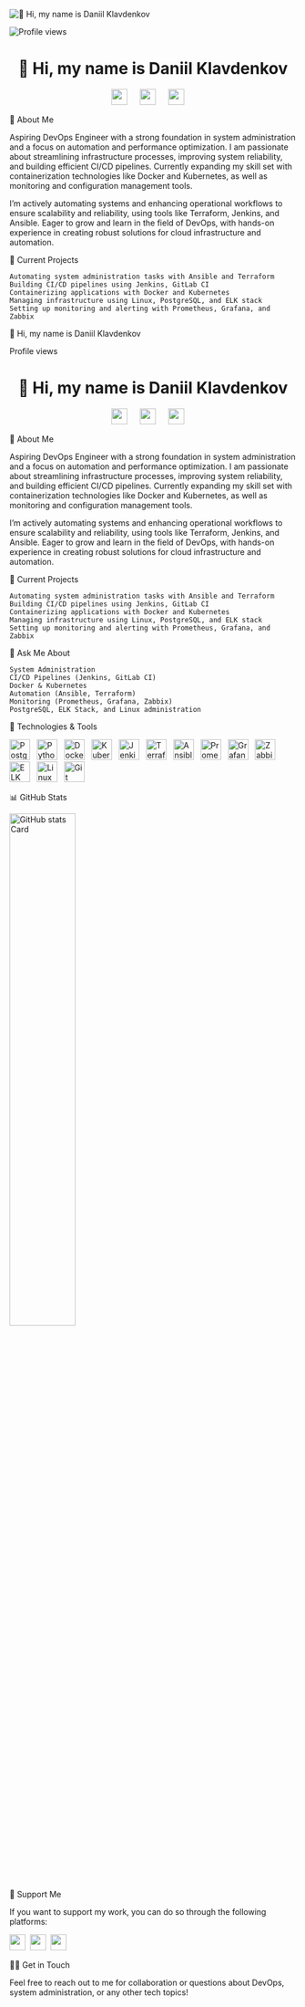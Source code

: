 ![👋 Hi, my name is Daniil Klavdenkov](https://static.wixstatic.com/media/53fad0_ce0704caa0174d6aa9b2b8101a62fa77~mv2.gif)

![Profile views](https://komarev.com/ghpvc/?username=klavdenkov-devops&label=Profile%20views&color=0e75b6&style=flat)

<h1 align="center">👋 Hi, my name is Daniil Klavdenkov</h1> <p align="center"> <a href="https://github.com/klavdenkov-devops" target="_blank"><img src="https://img.shields.io/badge/GitHub-100000?style=flat-square&logo=github&logoColor=white" height="28" style="margin-right: 18px"></a> <a href="https://www.linkedin.com/in/klavdenkov-devops" target="_blank"><img src="https://img.shields.io/badge/LinkedIn-0077B5?style=flat-square&logo=linkedin&logoColor=white" height="28" style="margin-right: 18px"></a> <a href="klavdenkov-devops@gmail.com" target="_blank"><img src="https://img.shields.io/badge/Gmail-D14836?style=flat-square&logo=gmail&logoColor=white" height="28" style="margin-right: 18px"></a> </p>

🚀 About Me

Aspiring DevOps Engineer with a strong foundation in system administration and a focus on automation and performance optimization. I am passionate about streamlining infrastructure processes, improving system reliability, and building efficient CI/CD pipelines. Currently expanding my skill set with containerization technologies like Docker and Kubernetes, as well as monitoring and configuration management tools.

I’m actively automating systems and enhancing operational workflows to ensure scalability and reliability, using tools like Terraform, Jenkins, and Ansible. Eager to grow and learn in the field of DevOps, with hands-on experience in creating robust solutions for cloud infrastructure and automation.

💼 Current Projects

    Automating system administration tasks with Ansible and Terraform
    Building CI/CD pipelines using Jenkins, GitLab CI
    Containerizing applications with Docker and Kubernetes
    Managing infrastructure using Linux, PostgreSQL, and ELK stack
    Setting up monitoring and alerting with Prometheus, Grafana, and Zabbix

👋 Hi, my name is Daniil Klavdenkov

Profile views
<h1 align="center">👋 Hi, my name is Daniil Klavdenkov</h1> <p align="center"> <a href="https://github.com/klavdenkov-devops" target="_blank"><img src="https://img.shields.io/badge/GitHub-100000?style=flat-square&logo=github&logoColor=white" height="28" style="margin-right: 18px"></a> <a href="https://www.linkedin.com/in/klavdenkov-devops" target="_blank"><img src="https://img.shields.io/badge/LinkedIn-0077B5?style=flat-square&logo=linkedin&logoColor=white" height="28" style="margin-right: 18px"></a> <a href="klavdenkov-devops@gmail.com" target="_blank"><img src="https://img.shields.io/badge/Gmail-D14836?style=flat-square&logo=gmail&logoColor=white" height="28" style="margin-right: 18px"></a> </p>
🚀 About Me

Aspiring DevOps Engineer with a strong foundation in system administration and a focus on automation and performance optimization. I am passionate about streamlining infrastructure processes, improving system reliability, and building efficient CI/CD pipelines. Currently expanding my skill set with containerization technologies like Docker and Kubernetes, as well as monitoring and configuration management tools.

I’m actively automating systems and enhancing operational workflows to ensure scalability and reliability, using tools like Terraform, Jenkins, and Ansible. Eager to grow and learn in the field of DevOps, with hands-on experience in creating robust solutions for cloud infrastructure and automation.

💼 Current Projects

    Automating system administration tasks with Ansible and Terraform
    Building CI/CD pipelines using Jenkins, GitLab CI
    Containerizing applications with Docker and Kubernetes
    Managing infrastructure using Linux, PostgreSQL, and ELK stack
    Setting up monitoring and alerting with Prometheus, Grafana, and Zabbix

💬 Ask Me About

    System Administration
    CI/CD Pipelines (Jenkins, GitLab CI)
    Docker & Kubernetes
    Automation (Ansible, Terraform)
    Monitoring (Prometheus, Grafana, Zabbix)
    PostgreSQL, ELK Stack, and Linux administration

🔧 Technologies & Tools
<p align="left"> <img src="https://img.shields.io/badge/PostgreSQL-316192?logo=postgresql&logoColor=white" height="36" alt="PostgreSQL" style="margin-right: 8px"> <img src="https://img.shields.io/badge/Python-306998?logo=python&logoColor=white" height="36" alt="Python" style="margin-right: 8px"> <img src="https://img.shields.io/badge/Docker-2496ED?logo=docker&logoColor=white" height="36" alt="Docker" style="margin-right: 8px"> <img src="https://img.shields.io/badge/Kubernetes-326CE5?logo=kubernetes&logoColor=white" height="36" alt="Kubernetes" style="margin-right: 8px"> <img src="https://img.shields.io/badge/Jenkins-D24939?logo=jenkins&logoColor=white" height="36" alt="Jenkins" style="margin-right: 8px"> <img src="https://img.shields.io/badge/Terraform-623CE4?logo=terraform&logoColor=white" height="36" alt="Terraform" style="margin-right: 8px"> <img src="https://img.shields.io/badge/Ansible-EE0000?logo=ansible&logoColor=white" height="36" alt="Ansible" style="margin-right: 8px"> <img src="https://img.shields.io/badge/Prometheus-E6522C?logo=prometheus&logoColor=white" height="36" alt="Prometheus" style="margin-right: 8px"> <img src="https://img.shields.io/badge/Grafana-FF1F56?logo=grafana&logoColor=white" height="36" alt="Grafana" style="margin-right: 8px"> <img src="https://img.shields.io/badge/Zabbix-FF6600?logo=zabbix&logoColor=white" height="36" alt="Zabbix" style="margin-right: 8px"> <img src="https://img.shields.io/badge/ELK%20Stack-005571?logo=elasticsearch&logoColor=white" height="36" alt="ELK Stack" style="margin-right: 8px"> <img src="https://img.shields.io/badge/Linux-FCC624?logo=linux&logoColor=black" height="36" alt="Linux" style="margin-right: 8px"> <img src="https://img.shields.io/badge/Git-0F9D58?logo=git&logoColor=white" height="36" alt="Git" style="margin-right: 8px"> </p>
📊 GitHub Stats
<p align="left"> <img width="48%" src="https://github-readme-stats.vercel.app/api?username=klavdenkov-devops&theme=transparent&cache_seconds=1800&border_radius=4&hide_title=false&hide_rank=false&show_icons=true&include_all_commits=true&line_height=25&hide_border=false" alt="GitHub stats Card" /> </p>

💖 Support Me

If you want to support my work, you can do so through the following platforms:
<p align="left"> <a href="https://www.patreon.com/klavdenkov-devops" target="_blank"><img src="https://img.shields.io/badge/Patreon-F96854?style=flat-square&logo=patreon&logoColor=white" height="28" style="margin-right: 4px"></a> <a href="https://ko-fi.com/klavdenkov-devops" target="_blank"><img src="https://img.shields.io/badge/Ko--fi-343B45?style=flat-square&logo=kofi&logoColor=Black" height="28" style="margin-right: 4px"></a> <a href="https://paypal.me/klavdenkov-devops" target="_blank"><img src="https://img.shields.io/badge/PayPal-00457C?style=flat-square&logo=paypal&logoColor=white" height="28" style="margin-right: 4px"></a> </p>

🧑‍💻 Get in Touch

Feel free to reach out to me for collaboration or questions about DevOps, system administration, or any other tech topics!
